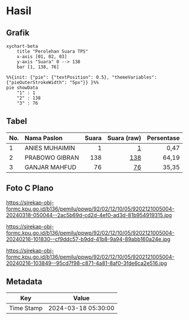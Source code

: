 # Hasil

## Grafik

```mermaid
xychart-beta
    title "Perolehan Suara TPS"
    x-axis [01, 02, 03]
    y-axis "Suara" 0 --> 138
    bar [1, 138, 76]
```

```mermaid
%%{init: {"pie": {"textPosition": 0.5}, "themeVariables": {"pieOuterStrokeWidth": "5px"}} }%%
pie showData
    "1" : 1
    "2" : 138
    "3" : 76
```

## Tabel

| No. | Nama Paslon    | Suara | Suara (raw) | Persentase |
|:--- |:-------------- | -----:| -----------:| ----------:|
| 1   | ANIES MUHAIMIN | 1     | [1][p-1]    | 0,47       |
| 2   | PRABOWO GIBRAN | 138   | [138][p-2]  | 64,19      |
| 3   | GANJAR MAHFUD  | 76    | [76][p-3]   | 35,35      |


[p-1]: https://github.com/gigit-pemilu/pemilu-2024-92-papua-barat/blob/main/pilpres/hitung-suara/sub/92-papua-barat/sub/02-manokwari/sub/12-manokwari-barat/sub/1005-padarni/sub/004-tps/sub/paslon-1.txt
[p-2]: https://github.com/gigit-pemilu/pemilu-2024-92-papua-barat/blob/main/pilpres/hitung-suara/sub/92-papua-barat/sub/02-manokwari/sub/12-manokwari-barat/sub/1005-padarni/sub/004-tps/sub/paslon-2.txt
[p-3]: https://github.com/gigit-pemilu/pemilu-2024-92-papua-barat/blob/main/pilpres/hitung-suara/sub/92-papua-barat/sub/02-manokwari/sub/12-manokwari-barat/sub/1005-padarni/sub/004-tps/sub/paslon-3.txt

## Foto C Plano

https://sirekap-obj-formc.kpu.go.id/b136/pemilu/ppwp/92/02/12/10/05/9202121005004-20240318-050044--2ac5b69d-cd2d-4ef0-ad3d-81b954919315.jpg

https://sirekap-obj-formc.kpu.go.id/b136/pemilu/ppwp/92/02/12/10/05/9202121005004-20240216-101830--cf9ddc57-b9dd-41b8-9a94-89abb160a24e.jpg

https://sirekap-obj-formc.kpu.go.id/b136/pemilu/ppwp/92/02/12/10/05/9202121005004-20240216-103849--95cd7f98-c871-4a81-8af0-3fde6ca2e516.jpg


## Metadata

| Key        | Value               |
| ---------- | ------------------- |
| Time Stamp | 2024-03-18 05:30:00 |



